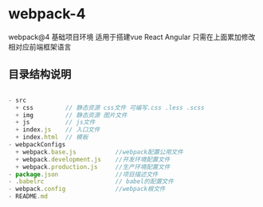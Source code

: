 # webpack-4
webpack@4 基础项目环境 适用于搭建vue React Angular 只需在上面累加修改相对应前端框架语言

## 目录结构说明

```js

- src
  + css         // 静态资源 css文件 可编写.css .less .scss
  + img         // 静态资源 图片文件
  + js          // js文件
  + index.js    // 入口文件
  + index.html  // 模板
- webpackConfigs
  + webpack.base.js           //webpack配置公用文件
  + webpack.development.js    //开发环境配置文件
  + webpack.production.js     //生产环境配置文件
- package.json                //项目描述文件
- .babelrc                    // babel的配置文件
- webpack.config              //webpack根文件
- README.md
```